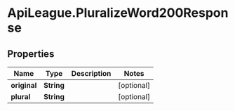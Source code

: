 # ApiLeague.PluralizeWord200Response

## Properties

Name | Type | Description | Notes
------------ | ------------- | ------------- | -------------
**original** | **String** |  | [optional] 
**plural** | **String** |  | [optional] 


